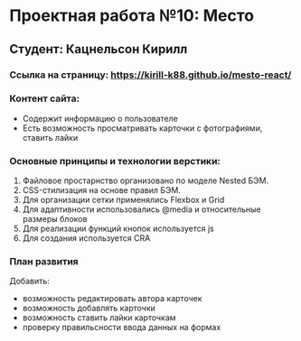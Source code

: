 # Проектная работа №10: Место

## Студент: Кацнельсон Кирилл

### Ссылка на страницу: https://kirill-k88.github.io/mesto-react/

### Контент сайта:

- Cодержит информацию о пользователе
- Есть возможность просматривать карточки с фотографиями, ставить лайки

### Основные принципы и технологии верстики:

1. Файловое простарнство организовано по моделе Nested БЭМ.
2. CSS-стилизация на основе правил БЭМ.
3. Для организации сетки применялись Flexbox и Grid
4. Для адаптивности использовались @media и относительные размеры блоков
5. Для реализации функций кнопок используется js
6. Для создания используется CRA

### План развития

Добавить:

- возможность редактировать автора карточек
- возможность добавлять карточки
- возможность ставить лайки карточкам
- проверку правильсности ввода данных на формах
